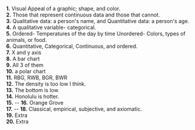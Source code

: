 **1.**  Visual Appeal of a graphic; shape, and color.  
**2.**  Those that represent continuous data and those that cannot.  
**3.**  Qualitative data: a person's name, and Quantitative data: a person's age.  
**4.**  A qualitative variable- categorical.  
**5.**  Ordered- Temperatures of the day by time Unordered- Colors, types of animals, or food.  
**6.**  Quantitative, Categorical, Continuous, and ordered.   
**7.**  X and y axis    
**8.**  A bar chart  
**9.**  All 3 of them    
**10.** a polar chart  
**11.** RBG, RWB, BGR, BWR  
**12.** The density is too low I think.  
**13.** The bottom is low.    
**14.** Honolulu is hotter.  
**15.** --
**16.** Orange Grove  
**17.** --
**18.** Classical, empirical, subjective, and axiomatic.  
**19.** Extra  
**20.** Extra  

